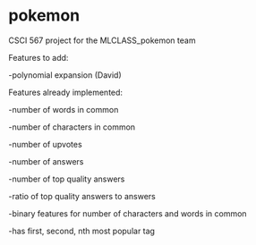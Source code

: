 # pokemon
CSCI 567 project for the MLCLASS_pokemon team

Features to add:

-polynomial expansion (David)

Features already implemented:

-number of words in common

-number of characters in common

-number of upvotes

-number of answers

-number of top quality answers

-ratio of top quality answers to answers

-binary features for number of characters and words in common

-has first, second, nth most popular tag
